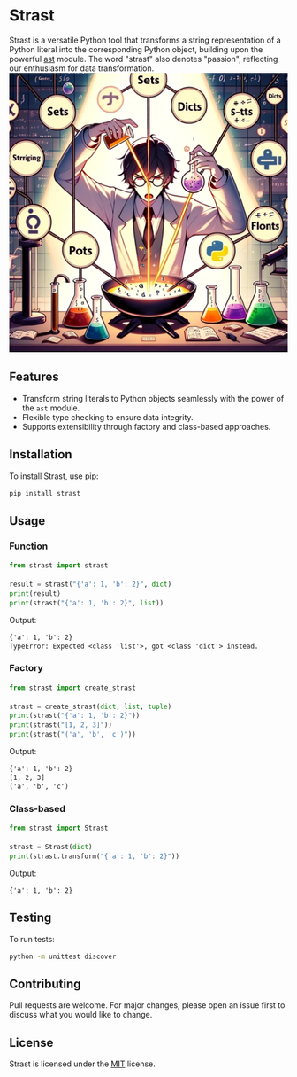 # Strast

Strast is a versatile Python tool that transforms a string representation of a Python literal into the corresponding Python object, building upon the powerful [ast](https://docs.python.org/3/library/ast.html) module. The word "strast" also denotes "passion", reflecting our enthusiasm for data transformation. 
![](./assets/strast.png)

## Features
- Transform string literals to Python objects seamlessly with the power of the `ast` module.
- Flexible type checking to ensure data integrity.
- Supports extensibility through factory and class-based approaches.

## Installation
To install Strast, use pip:

```bash
pip install strast
```

## Usage
### Function
```python
from strast import strast

result = strast("{'a': 1, 'b': 2}", dict)
print(result)
print(strast("{'a': 1, 'b': 2}", list))
```
Output:
```
{'a': 1, 'b': 2}
TypeError: Expected <class 'list'>, got <class 'dict'> instead.
```

### Factory
```python
from strast import create_strast

strast = create_strast(dict, list, tuple)
print(strast("{'a': 1, 'b': 2}"))
print(strast("[1, 2, 3]"))
print(strast("('a', 'b', 'c')"))
```
Output:
```
{'a': 1, 'b': 2}
[1, 2, 3]
('a', 'b', 'c')
```

### Class-based
```python
from strast import Strast

strast = Strast(dict)
print(strast.transform("{'a': 1, 'b': 2}"))
```
Output:
```
{'a': 1, 'b': 2}
```

## Testing
To run tests:
```bash
python -m unittest discover
```

## Contributing
Pull requests are welcome. For major changes, please open an issue first to discuss what you would like to change.

## License
Strast is licensed under the [MIT](https://choosealicense.com/licenses/mit/) license.

